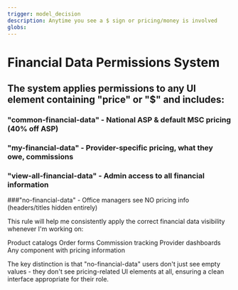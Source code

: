 ```yaml
---
trigger: model_decision
description: Anytime you see a $ sign or pricing/money is involved
globs:
---
```

# Financial Data Permissions System

## The system applies permissions to any UI element containing "price" or "$" and includes:

### "common-financial-data" - National ASP & default MSC pricing (40% off ASP)

### "my-financial-data" - Provider-specific pricing, what they owe, commissions

### "view-all-financial-data" - Admin access to all financial information

###"no-financial-data" - Office managers see NO pricing info (headers/titles hidden entirely)

This rule will help me consistently apply the correct financial data visibility whenever I'm working on:

Product catalogs
Order forms
Commission tracking
Provider dashboards
Any component with pricing information

The key distinction is that "no-financial-data" users don't just see empty values - they don't see pricing-related UI elements at all, ensuring a clean interface appropriate for their role.